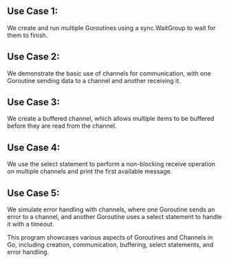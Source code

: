 ## Use Case 1: 
We create and run multiple Goroutines using a sync.WaitGroup to wait for them to finish.

## Use Case 2: 
We demonstrate the basic use of channels for communication, with one Goroutine sending data to a channel and another receiving it.

## Use Case 3: 
We create a buffered channel, which allows multiple items to be buffered before they are read from the channel.

## Use Case 4: 
We use the select statement to perform a non-blocking receive operation on multiple channels and print the first available message.

## Use Case 5: 
We simulate error handling with channels, where one Goroutine sends an error to a channel, and another Goroutine uses a select statement to handle it with a timeout.

This program showcases various aspects of Goroutines and Channels in Go, including creation, communication, buffering, select statements, and error handling.
